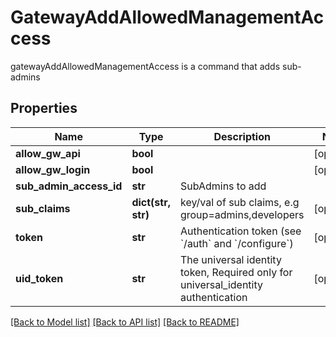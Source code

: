 # GatewayAddAllowedManagementAccess

gatewayAddAllowedManagementAccess is a command that adds sub-admins
## Properties
Name | Type | Description | Notes
------------ | ------------- | ------------- | -------------
**allow_gw_api** | **bool** |  | [optional] 
**allow_gw_login** | **bool** |  | [optional] 
**sub_admin_access_id** | **str** | SubAdmins to add | 
**sub_claims** | **dict(str, str)** | key/val of sub claims, e.g group&#x3D;admins,developers | [optional] 
**token** | **str** | Authentication token (see &#x60;/auth&#x60; and &#x60;/configure&#x60;) | [optional] 
**uid_token** | **str** | The universal identity token, Required only for universal_identity authentication | [optional] 

[[Back to Model list]](../README.md#documentation-for-models) [[Back to API list]](../README.md#documentation-for-api-endpoints) [[Back to README]](../README.md)


